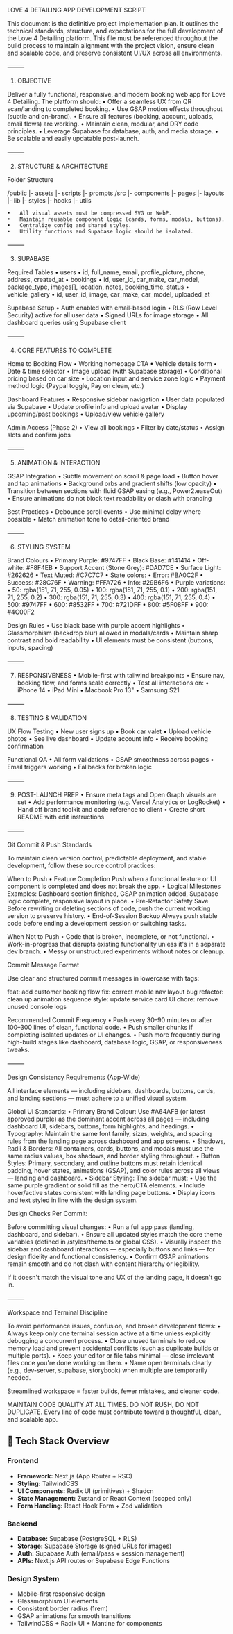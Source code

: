 LOVE 4 DETAILING APP DEVELOPMENT SCRIPT

This document is the definitive project implementation plan. It outlines the technical standards, structure, and expectations for the full development of the Love 4 Detailing platform. This file must be referenced throughout the build process to maintain alignment with the project vision, ensure clean and scalable code, and preserve consistent UI/UX across all environments.

⸻

1. OBJECTIVE

Deliver a fully functional, responsive, and modern booking web app for Love 4 Detailing. The platform should:
	•	Offer a seamless UX from QR scan/landing to completed booking.
	•	Use GSAP motion effects throughout (subtle and on-brand).
	•	Ensure all features (booking, account, uploads, email flows) are working.
	•	Maintain clean, modular, and DRY code principles.
	•	Leverage Supabase for database, auth, and media storage.
	•	Be scalable and easily updatable post-launch.

⸻

2. STRUCTURE & ARCHITECTURE

Folder Structure

/public
  |- assets
  |- scripts
  |- prompts
/src
  |- components
  |- pages
  |- layouts
  |- lib
  |- styles
  |- hooks
  |- utils

	•	All visual assets must be compressed SVG or WebP.
	•	Maintain reusable component logic (cards, forms, modals, buttons).
	•	Centralize config and shared styles.
	•	Utility functions and Supabase logic should be isolated.

⸻

3. SUPABASE

Required Tables
	•	users
	•	id, full_name, email, profile_picture, phone, address, created_at
	•	bookings
	•	id, user_id, car_make, car_model, package_type, images[], location, notes, booking_time, status
	•	vehicle_gallery
	•	id, user_id, image, car_make, car_model, uploaded_at

Supabase Setup
	•	Auth enabled with email-based login
	•	RLS (Row Level Security) active for all user data
	•	Signed URLs for image storage
	•	All dashboard queries using Supabase client

⸻

4. CORE FEATURES TO COMPLETE

Home to Booking Flow
	•	Working homepage CTA
	•	Vehicle details form
	•	Date & time selector
	•	Image upload (with Supabase storage)
	•	Conditional pricing based on car size
	•	Location input and service zone logic
	•	Payment method logic (Paypal toggle, Pay on clean, etc.)

Dashboard Features
	•	Responsive sidebar navigation
	•	User data populated via Supabase
	•	Update profile info and upload avatar
	•	Display upcoming/past bookings
	•	Upload/view vehicle gallery

Admin Access (Phase 2)
	•	View all bookings
	•	Filter by date/status
	•	Assign slots and confirm jobs

⸻

5. ANIMATION & INTERACTION

GSAP Integration
	•	Subtle movement on scroll & page load
	•	Button hover and tap animations
	•	Background orbs and gradient shifts (low opacity)
	•	Transition between sections with fluid GSAP easing (e.g., Power2.easeOut)
	•	Ensure animations do not block text readability or clash with branding

Best Practices
	•	Debounce scroll events
	•	Use minimal delay where possible
	•	Match animation tone to detail-oriented brand

⸻

6. STYLING SYSTEM

Brand Colours
	•	Primary Purple: #9747FF
	•	Black Base: #141414
	•	Off-white: #F8F4EB
	•	Support Accent (Stone Grey): #DAD7CE
	•	Surface Light: #262626
	•	Text Muted: #C7C7C7
	•	State colors:
	•	Error: #BA0C2F
	•	Success: #28C76F
	•	Warning: #FFA726
	•	Info: #29B6F6
	•	Purple variations:
	•	50: rgba(151, 71, 255, 0.05)
	•	100: rgba(151, 71, 255, 0.1)
	•	200: rgba(151, 71, 255, 0.2)
	•	300: rgba(151, 71, 255, 0.3)
	•	400: rgba(151, 71, 255, 0.4)
	•	500: #9747FF
	•	600: #8532FF
	•	700: #721DFF
	•	800: #5F08FF
	•	900: #4C00F2

Design Rules
	•	Use black base with purple accent highlights
	•	Glassmorphism (backdrop blur) allowed in modals/cards
	•	Maintain sharp contrast and bold readability
	•	UI elements must be consistent (buttons, inputs, spacing)

⸻

7. RESPONSIVENESS
	•	Mobile-first with tailwind breakpoints
	•	Ensure nav, booking flow, and forms scale correctly
	•	Test all interactions on:
	•	iPhone 14
	•	iPad Mini
	•	Macbook Pro 13"
	•	Samsung S21

⸻

8. TESTING & VALIDATION

UX Flow Testing
	•	New user signs up
	•	Book car valet
	•	Upload vehicle photos
	•	See live dashboard
	•	Update account info
	•	Receive booking confirmation

Functional QA
	•	All form validations
	•	GSAP smoothness across pages
	•	Email triggers working
	•	Fallbacks for broken logic

⸻

9. POST-LAUNCH PREP
	•	Ensure meta tags and Open Graph visuals are set
	•	Add performance monitoring (e.g. Vercel Analytics or LogRocket)
	•	Hand off brand toolkit and code reference to client
	•	Create short README with edit instructions

⸻

Git Commit & Push Standards

To maintain clean version control, predictable deployment, and stable development, follow these source control practices:

When to Push
	•	Feature Completion
Push when a functional feature or UI component is completed and does not break the app.
	•	Logical Milestones
Examples: Dashboard section finished, GSAP animation added, Supabase logic complete, responsive layout in place.
	•	Pre-Refactor Safety Save
Before rewriting or deleting sections of code, push the current working version to preserve history.
	•	End-of-Session Backup
Always push stable code before ending a development session or switching tasks.

When Not to Push
	•	Code that is broken, incomplete, or not functional.
	•	Work-in-progress that disrupts existing functionality unless it's in a separate dev branch.
	•	Messy or unstructured experiments without notes or cleanup.

 Commit Message Format

Use clear and structured commit messages in lowercase with tags:

feat: add customer booking flow
fix: correct mobile nav layout bug
refactor: clean up animation sequence
style: update service card UI
chore: remove unused console logs

Recommended Commit Frequency
	•	Push every 30–90 minutes or after 100–300 lines of clean, functional code.
	•	Push smaller chunks if completing isolated updates or UI changes.
	•	Push more frequently during high-build stages like dashboard, database logic, GSAP, or responsiveness tweaks.

⸻

Design Consistency Requirements (App-Wide)

All interface elements — including sidebars, dashboards, buttons, cards, and landing sections — must adhere to a unified visual system.

Global UI Standards:
	•	Primary Brand Colour: Use #A64AFB (or latest approved purple) as the dominant accent across all pages — including dashboard UI, sidebars, buttons, form highlights, and headings.
	•	Typography: Maintain the same font family, sizes, weights, and spacing rules from the landing page across dashboard and app screens.
	•	Shadows, Radii & Borders: All containers, cards, buttons, and modals must use the same radius values, box shadows, and border styling throughout.
	•	Button Styles: Primary, secondary, and outline buttons must retain identical padding, hover states, animations (GSAP), and color rules across all views — landing and dashboard.
	•	Sidebar Styling: The sidebar must:
	•	Use the same purple gradient or solid fill as the hero/CTA elements.
	•	Include hover/active states consistent with landing page buttons.
	•	Display icons and text styled in line with the design system.

Design Checks Per Commit:

Before committing visual changes:
	•	Run a full app pass (landing, dashboard, and sidebar).
	•	Ensure all updated styles match the core theme variables (defined in /styles/theme.ts or global CSS).
	•	Visually inspect the sidebar and dashboard interactions — especially buttons and links — for design fidelity and functional consistency.
	•	Confirm GSAP animations remain smooth and do not clash with content hierarchy or legibility.

If it doesn't match the visual tone and UX of the landing page, it doesn't go in.

⸻

Workspace and Terminal Discipline

To avoid performance issues, confusion, and broken development flows:
	•	Always keep only one terminal session active at a time unless explicitly debugging a concurrent process. 
	•	Close unused terminals to reduce memory load and prevent accidental conflicts (such as duplicate builds or multiple ports).
	•	Keep your editor or file tabs minimal — close irrelevant files once you're done working on them.
	•	Name open terminals clearly (e.g., dev-server, supabase, storybook) when multiple are temporarily needed.

Streamlined workspace = faster builds, fewer mistakes, and cleaner code.

MAINTAIN CODE QUALITY AT ALL TIMES. DO NOT RUSH, DO NOT DUPLICATE.
Every line of code must contribute toward a thoughtful, clean, and scalable app.

## 🔧 Tech Stack Overview

### Frontend
- **Framework:** Next.js (App Router + RSC)
- **Styling:** TailwindCSS
- **UI Components:** Radix UI (primitives) + Shadcn
- **State Management:** Zustand or React Context (scoped only)
- **Form Handling:** React Hook Form + Zod validation

### Backend
- **Database:** Supabase (PostgreSQL + RLS)
- **Storage:** Supabase Storage (signed URLs for images)
- **Auth:** Supabase Auth (email/pass + session management)
- **APIs:** Next.js API routes or Supabase Edge Functions

### Design System
- Mobile-first responsive design
- Glassmorphism UI elements
- Consistent border radius (1rem)
- GSAP animations for smooth transitions
- TailwindCSS + Radix UI + Mantine for components